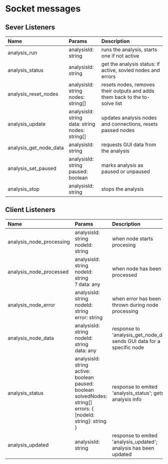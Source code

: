 # Socket messages

## Sever Listeners

| Name | Params | Description |
| :-- | :-- | :-- |
| analysis_run    | analysisId: string | runs the analysis, starts one if not active |
| analysis_status | analysisId: string | get the analysis status: if active, sovled nodes and errors |
| analysis_reset_nodes | analysisId: string<br>nodes: string[] | resets nodes, removes their outputs and adds them back to the to-solve list |
| analysis_update | analysisId: string<br>data: string<br>nodes: string[] | updates analysis nodes and connections, resets passed nodes |
| analysis_get_node_data | analysisId: string | requests GUI data from the analysis |
| analysis_set_paused | analysisId: string<br>paused: boolean | marks analysis as paused or unpaused |
| analysis_stop | analysisId: string | stops the analysis |

## Client Listeners

| Name | Params | Description |
| :-- | :-- | :-- |
| analysis_node_processing | analysisId: string<br>nodeId: string | when node starts procesing |
| analysis_node_processed | analysisId: string<br>nodeId: string<br>? data: any | when node has been processed |
| analysis_node_error | analysisId: string<br>nodeId: string<br>error: string | when error has been thrown during node processing |
| analysis_node_data | analysisId: string<br>nodeId: string<br>data: any | response to 'analysis_get_node_data' sends GUI data for a specific node |
| analysis_status | analysisId: string<br>active: boolean<br>paused: boolean<br>solvedNodes: string[]<br>errors: { [nodeId: string]: string } | response to emited 'analysis_status'; gets analysis info |
| analysis_updated | analysisId: string | response to emited 'analysis_updated'; analysis has been updated |